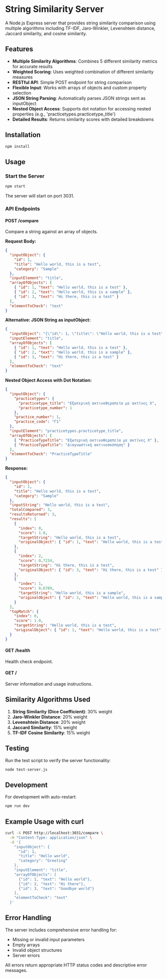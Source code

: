 # String Similarity Server

A Node.js Express server that provides string similarity comparison using multiple algorithms including TF-IDF, Jaro-Winkler, Levenshtein distance, Jaccard similarity, and cosine similarity.

## Features

- **Multiple Similarity Algorithms**: Combines 5 different similarity metrics for accurate results
- **Weighted Scoring**: Uses weighted combination of different similarity measures
- **RESTful API**: Simple POST endpoint for string comparison
- **Flexible Input**: Works with arrays of objects and custom property selection
- **JSON String Parsing**: Automatically parses JSON strings sent as inputObject
- **Nested Object Access**: Supports dot notation for accessing nested properties (e.g., 'practicetypes.practicetype_title')
- **Detailed Results**: Returns similarity scores with detailed breakdowns

## Installation

```bash
npm install
```

## Usage

### Start the Server

```bash
npm start
```

The server will start on port 3031.

### API Endpoints

#### POST /compare

Compare a string against an array of objects.

**Request Body:**
```json
{
  "inputObject": {
    "id": 1,
    "title": "Hello world, this is a test",
    "category": "Sample"
  },
  "inputElement": "title",
  "arrayOfObjects": [
    { "id": 1, "text": "Hello world, this is a test" },
    { "id": 2, "text": "Hello world, this is a sample" },
    { "id": 3, "text": "Hi there, this is a test" }
  ],
  "elementToCheck": "text"
}
```

**Alternative: JSON String as inputObject:**
```json
{
  "inputObject": "{\"id\": 1, \"title\": \"Hello world, this is a test\", \"category\": \"Sample\"}",
  "inputElement": "title",
  "arrayOfObjects": [
    { "id": 1, "text": "Hello world, this is a test" },
    { "id": 2, "text": "Hello world, this is a sample" },
    { "id": 3, "text": "Hi there, this is a test" }
  ],
  "elementToCheck": "text"
}
```

**Nested Object Access with Dot Notation:**
```json
{
  "inputObject": {
    "practicetypes": {
      "practicetype_title": "Εξωτερική ακτινοθεραπεία με ακτίνες Χ",
      "practicetype_number": 1
    },
    "practice_number": 1,
    "practice_code": "Γ1"
  },
  "inputElement": "practicetypes.practicetype_title",
  "arrayOfObjects": [
    { "PracticeTypeTitle": "Εξωτερική ακτινοθεραπεία με ακτίνες Χ" },
    { "PracticeTypeTitle": "Διαγνωστική ακτινοσκόπηση" }
  ],
  "elementToCheck": "PracticeTypeTitle"
}
```

**Response:**
```json
{
  "inputObject": {
    "id": 1,
    "title": "Hello world, this is a test",
    "category": "Sample"
  },
  "inputString": "Hello world, this is a test",
  "totalCompared": 3,
  "resultsReturned": 3,
  "results": [
    {
      "index": 0,
      "score": 1.0,
      "targetString": "Hello world, this is a test",
      "originalObject": { "id": 1, "text": "Hello world, this is a test" }
    },
    {
      "index": 2,
      "score": 0.7234,
      "targetString": "Hi there, this is a test",
      "originalObject": { "id": 3, "text": "Hi there, this is a test" }
    },
    {
      "index": 1,
      "score": 0.6789,
      "targetString": "Hello world, this is a sample",
      "originalObject": { "id": 2, "text": "Hello world, this is a sample" }
    }
  ],
  "topMatch": {
    "index": 0,
    "score": 1.0,
    "targetString": "Hello world, this is a test",
    "originalObject": { "id": 1, "text": "Hello world, this is a test" }
  }
}
```

#### GET /health

Health check endpoint.

#### GET /

Server information and usage instructions.

## Similarity Algorithms Used

1. **String Similarity (Dice Coefficient)**: 30% weight
2. **Jaro-Winkler Distance**: 20% weight
3. **Levenshtein Distance**: 20% weight
4. **Jaccard Similarity**: 15% weight
5. **TF-IDF Cosine Similarity**: 15% weight

## Testing

Run the test script to verify the server functionality:

```bash
node test-server.js
```

## Development

For development with auto-restart:

```bash
npm run dev
```

## Example Usage with curl

```bash
curl -X POST http://localhost:3031/compare \
  -H "Content-Type: application/json" \
  -d '{
    "inputObject": {
      "id": 1,
      "title": "Hello world",
      "category": "Greeting"
    },
    "inputElement": "title",
    "arrayOfObjects": [
      {"id": 1, "text": "Hello world"},
      {"id": 2, "text": "Hi there"},
      {"id": 3, "text": "Goodbye world"}
    ],
    "elementToCheck": "text"
  }'
```

## Error Handling

The server includes comprehensive error handling for:
- Missing or invalid input parameters
- Empty arrays
- Invalid object structures
- Server errors

All errors return appropriate HTTP status codes and descriptive error messages.
